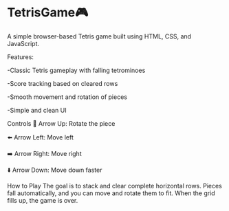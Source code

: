 # TetrisGame🎮

A simple browser-based Tetris game built using HTML, CSS, and JavaScript.


Features:

-Classic Tetris gameplay with falling tetrominoes

-Score tracking based on cleared rows

-Smooth movement and rotation of pieces

-Simple and clean UI


Controls
🔼 Arrow Up: Rotate the piece

⬅️ Arrow Left: Move left

➡️ Arrow Right: Move right

⬇️ Arrow Down: Move down faster

How to Play
The goal is to stack and clear complete horizontal rows. Pieces fall automatically, and you can move and rotate them to fit. When the grid fills up, the game is over.
